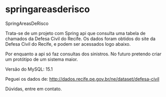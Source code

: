 # springareasderisco
SpringAreasDeRisco

Trata-se de um projeto com Spring api que consulta uma tabela de chamados da Defesa Civil do Recife. Os dados foram obtidos do site da Defesa Civil do Recife, e podem ser acessados logo abaixo.

Por enquanto a api só faz consultas dos sinistros. No futuro pretendo criar um protótipo de um sistema maior.

Versão do MySQL: 15.1

Peguei os dados de: http://dados.recife.pe.gov.br/ne/dataset/defesa-civil


Dúvidas, entre em contato.
